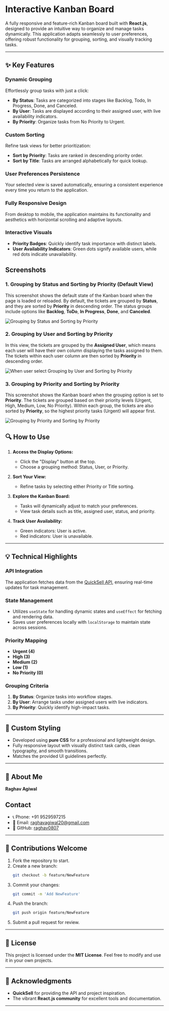 # **Interactive Kanban Board**

A fully responsive and feature-rich Kanban board built with **React.js**, designed to provide an intuitive way to organize and manage tasks dynamically. This application adapts seamlessly to user preferences, offering robust functionality for grouping, sorting, and visually tracking tasks.

---

## **✨ Key Features**

### **Dynamic Grouping**

Effortlessly group tasks with just a click:

- **By Status**: Tasks are categorized into stages like Backlog, Todo, In Progress, Done, and Canceled.
- **By User**: Tasks are displayed according to their assigned user, with live availability indicators.
- **By Priority**: Organize tasks from No Priority to Urgent.

### **Custom Sorting**

Refine task views for better prioritization:

- **Sort by Priority**: Tasks are ranked in descending priority order.
- **Sort by Title**: Tasks are arranged alphabetically for quick lookup.

### **User Preferences Persistence**

Your selected view is saved automatically, ensuring a consistent experience every time you return to the application.

### **Fully Responsive Design**

From desktop to mobile, the application maintains its functionality and aesthetics with horizontal scrolling and adaptive layouts.

### **Interactive Visuals**

- **Priority Badges**: Quickly identify task importance with distinct labels.
- **User Availability Indicators**: Green dots signify available users, while red dots indicate unavailability.

## Screenshots

### 1. Grouping by Status and Sorting by Priority (Default View)

This screenshot shows the default state of the Kanban board when the page is loaded or reloaded. By default, the tickets are grouped by **Status**, and they are sorted by **Priority** in descending order. The status groups include options like **Backlog**, **ToDo**, **In Progress**, **Done**, and **Canceled**.

![Grouping by Status and Sorting by Priority](./src/assets/Screenshot1.png)

### 2. Grouping by User and Sorting by Priority

In this view, the tickets are grouped by the **Assigned User**, which means each user will have their own column displaying the tasks assigned to them. The tickets within each user column are then sorted by **Priority** in descending order.

![When user select Grouping by User and Sorting by Priority](./src/assets/Screenshot2.png)

### 3. Grouping by Priority and Sorting by Priority

This screenshot shows the Kanban board when the grouping option is set to **Priority**. The tickets are grouped based on their priority levels (Urgent, High, Medium, Low, No Priority). Within each group, the tickets are also sorted by **Priority**, so the highest priority tasks (Urgent) will appear first.

![Grouping by Priority and Sorting by Priority](./src/assets/Screenshot3.png)

## **🔍 How to Use**

1. **Access the Display Options:**

   - Click the "Display" button at the top.
   - Choose a grouping method: Status, User, or Priority.

2. **Sort Your View:**

   - Refine tasks by selecting either Priority or Title sorting.

3. **Explore the Kanban Board:**

   - Tasks will dynamically adjust to match your preferences.
   - View task details such as title, assigned user, status, and priority.

4. **Track User Availability:**
   - Green indicators: User is active.
   - Red indicators: User is unavailable.

---

## **💡 Technical Highlights**

### **API Integration**

The application fetches data from the [QuickSell API](https://api.quicksell.co/v1/internal/frontend-assignment), ensuring real-time updates for task management.

### **State Management**

- Utilizes `useState` for handling dynamic states and `useEffect` for fetching and rendering data.
- Saves user preferences locally with `localStorage` to maintain state across sessions.

### **Priority Mapping**

- **Urgent (4)**
- **High (3)**
- **Medium (2)**
- **Low (1)**
- **No Priority (0)**

### **Grouping Criteria**

1. **By Status**: Organize tasks into workflow stages.
2. **By User**: Arrange tasks under assigned users with live indicators.
3. **By Priority**: Quickly identify high-impact tasks.

---

## **🎨 Custom Styling**

- Developed using **pure CSS** for a professional and lightweight design.
- Fully responsive layout with visually distinct task cards, clean typography, and smooth transitions.
- Matches the provided UI guidelines perfectly.

---

## **👤 About Me**

**Raghav Agiwal**

## Contact

- 📞 Phone: +91 9529597215
- 📧 Email: [raghavagiwal20@gmail.com](mailto:raghavagiwal20@gmail.com)
- 🐙 GitHub: [raghav0807](https://github.com/raghav0807)

---

## **🤝 Contributions Welcome**

1. Fork the repository to start.
2. Create a new branch:
   ```bash
   git checkout -b feature/NewFeature
   ```
3. Commit your changes:
   ```bash
   git commit -m 'Add NewFeature'
   ```
4. Push the branch:
   ```bash
   git push origin feature/NewFeature
   ```
5. Submit a pull request for review.

---

## **📜 License**

This project is licensed under the **MIT License**. Feel free to modify and use it in your own projects.

---

## **🙏 Acknowledgments**

- **QuickSell** for providing the API and project inspiration.
- The vibrant **React.js community** for excellent tools and documentation.

---
